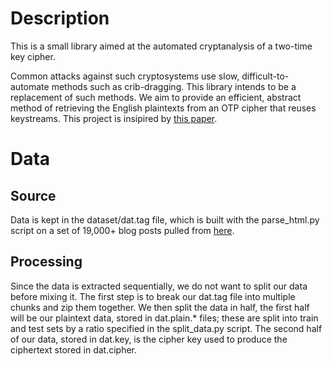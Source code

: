 # Description

This is a small library aimed at the automated cryptanalysis of a two-time key cipher.

Common attacks against such cryptosystems use slow, difficult-to-automate methods such as crib-dragging. This library intends to be a replacement of such methods. We aim to provide an efficient, abstract method of retrieving the English plaintexts from an OTP cipher that reuses keystreams. This project is insipired by [this paper](https://www.cs.jhu.edu/~jason/papers/mason+al.ccs06.pdf).

# Data
## Source
Data is kept in the dataset/dat.tag file, which is built with the parse\_html.py script on a set of 19,000+ blog posts pulled from [here](http://www.cs.biu.ac.il/~koppel/blogs/blogs.zip). 

## Processing
Since the data is extracted sequentially, we do not want to split our data before mixing it. The first step is to break our dat.tag file into multiple chunks and zip them together. We then split the data in half, the first half will be our plaintext data, stored in dat.plain.\* files; these are split into train and test sets by a ratio specified in the split\_data.py script. The second half of our data, stored in dat.key, is the cipher key used to produce the ciphertext stored in dat.cipher.
